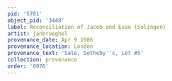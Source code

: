 ```yaml
---
pid: '5781'
object_pid: '3448'
label: Reconciliation of Jacob and Esau (Solingen)
artist: janbrueghel
provenance_date: Apr 9 1986
provenance_location: London
provenance_text: 'Sale, Sotheby''s, Lot #5'
collection: provenance
order: '0976'
---
```

